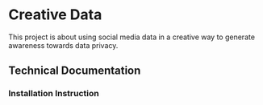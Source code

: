 # Creative Data
This project is about using social media data in a creative way to generate awareness towards data privacy.

## Technical Documentation

### Installation Instruction

